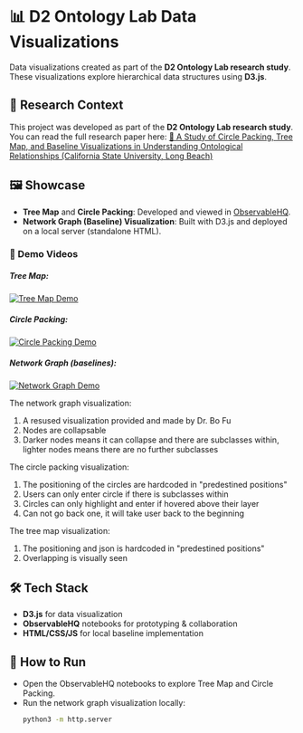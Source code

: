 # 📊 D2 Ontology Lab Data Visualizations

Data visualizations created as part of the **D2 Ontology Lab research study**.  
These visualizations explore hierarchical data structures using **D3.js**.

## 📄 Research Context

This project was developed as part of the **D2 Ontology Lab research study**.  
You can read the full research paper here: [📕 A Study of Circle Packing, Tree Map, and Baseline Visualizations in Understanding Ontological Relationships (California State University, Long Beach)](http://hdl.handle.net/20.500.12680/r207v049m)

## 🖼️ Showcase

- **Tree Map** and **Circle Packing**: Developed and viewed in [ObservableHQ](https://observablehq.com).  
- **Network Graph (Baseline) Visualization**: Built with D3.js and deployed on a local server (standalone HTML).  

### 🎥 Demo Videos
##### Tree Map:
[![Tree Map Demo](https://img.youtube.com/vi/3mEUm3YyM54/0.jpg)](https://youtu.be/3mEUm3YyM54)

##### Circle Packing:
[![Circle Packing Demo](https://img.youtube.com/vi/2TzsnzGQRoY/0.jpg)](https://youtu.be/2TzsnzGQRoY)

##### Network Graph (baselines):
[![Network Graph Demo](https://img.youtube.com/vi/I9XvBcPzfns/0.jpg)](https://youtu.be/I9XvBcPzfns)


The network graph visualization:
1. A resused visualization provided and made by Dr. Bo Fu
2. Nodes are collapsable
3. Darker nodes means it can collapse and there are subclasses within, lighter nodes means there are no further subclasses

The circle packing visualization:
1. The positioning of the circles are hardcoded in "predestined positions"
2. Users can only enter circle if there is subclasses within
3. Circles can only highlight and enter if hovered above their layer
4. Can not go back one, it will take user back to the beginning

The tree map visualization:
1. The positioning and json is hardcoded in "predestined positions"
2. Overlapping is visually seen

## 🛠️ Tech Stack
- **D3.js** for data visualization  
- **ObservableHQ** notebooks for prototyping & collaboration  
- **HTML/CSS/JS** for local baseline implementation  

## 🚀 How to Run
- Open the ObservableHQ notebooks to explore Tree Map and Circle Packing.  
- Run the network graph visualization locally:  
  ```bash
  python3 -m http.server
